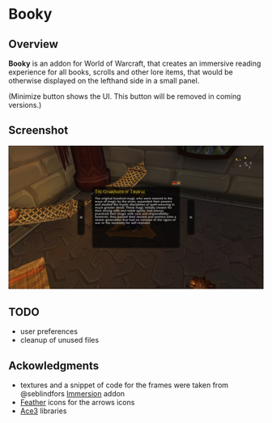 # Booky

## Overview
**Booky** is an addon for World of Warcraft, that creates an immersive reading experience for all books, scrolls and other lore items, that would be otherwise displayed on the lefthand side in a small panel.

(Minimize button shows the UI. This button will be removed in coming versions.)

## Screenshot
![screenshot](screenshot.jpg)

## TODO
- user preferences
- cleanup of unused files

## Ackowledgments
- textures and a snippet of code for the frames were taken from @seblindfors [Immersion](https://github.com/seblindfors/Immersion) addon
- [Feather](https://github.com/feathericons/feather) icons for the arrows icons
- [Ace3](https://www.wowace.com/projects/ace3) libraries